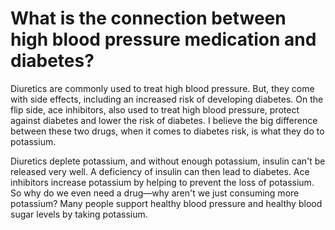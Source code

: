 # What is the connection between high blood pressure medication and diabetes?

Diuretics are commonly used to treat high blood pressure. But, they come with side effects, including an increased risk of developing diabetes.    On the flip side, ace inhibitors, also used to treat high blood pressure, protect against diabetes and lower the risk of diabetes.  I believe the big difference between these two drugs, when it comes to diabetes risk, is what they do to potassium.

Diuretics deplete potassium, and without enough potassium, insulin can't be released very well. A deficiency of insulin can then lead to diabetes. Ace inhibitors increase potassium by helping to prevent the loss of potassium.  So why do we even need a drug—why aren't we just consuming more potassium? Many people support healthy blood pressure and healthy blood sugar levels by taking potassium.
